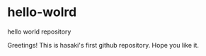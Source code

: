 # hello-wolrd
hello world repository

Greetings! This is hasaki's first github repository. Hope you like it.
